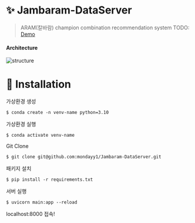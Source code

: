 # :sparkles: Jambaram-DataServer
> ARAM(칼바람) champion combination recommendation system TODO: [Demo](http://jambaram.xyz)

#### Architecture
![structure](https://github.com/user-attachments/assets/d6a4235c-7a88-4833-80ca-1ef253b3e5e4)



# :floppy_disk: Installation
가상환경 생성
```
$ conda create -n venv-name python=3.10
```

가상환경 실행
```
$ conda activate venv-name
```

Git Clone
```
$ git clone git@github.com:mondayy1/Jambaram-DataServer.git
```

패키지 설치
```
$ pip install -r requirements.txt
```

서버 실행
```
$ uvicorn main:app --reload
```

localhost:8000 접속!
